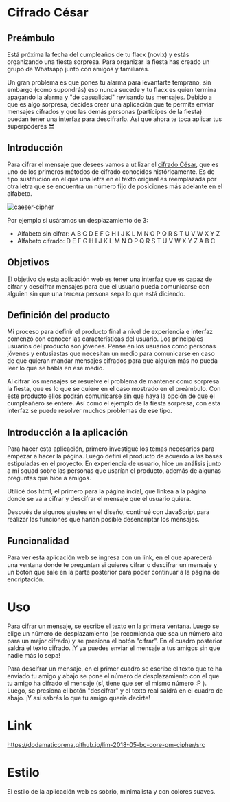 # Cifrado César

## Preámbulo

Está próxima la fecha del cumpleaños de tu flacx (novix) y estás organizando una
fiesta sorpresa. Para organizar la fiesta has creado un grupo de Whatsapp junto
con amigos y familiares.

Un gran problema es que pones tu alarma para levantarte temprano, sin embargo
(como supondrás) eso nunca sucede y tu flacx es quien termina apagando la alarma
y "de casualidad" revisando tus mensajes. Debido a que es algo sorpresa, decides
crear una aplicación que te permita enviar mensajes cifrados y que las demás
personas (partícipes de la fiesta) puedan tener una interfaz para
descifrarlo. Así que ahora te toca aplicar tus superpoderes 😎

## Introducción

Para cifrar el mensaje que desees vamos a utilizar el [cifrado César](https://en.wikipedia.org/wiki/Caesar_cipher), que es uno de los
primeros métodos de cifrado conocidos históricamente. Es de tipo 
sustitución en el que una letra en el texto original es reemplazada por otra
letra que se encuentra un número fijo de posiciones más adelante en el alfabeto.

![caeser-cipher](https://upload.wikimedia.org/wikipedia/commons/thumb/2/2b/Caesar3.svg/2000px-Caesar3.svg.png)

Por ejemplo si usáramos un desplazamiento de 3:

* Alfabeto sin cifrar: A B C D E F G H I J K L M N O P Q R S T U V W X Y Z
* Alfabeto cifrado: D E F G H I J K L M N O P Q R S T U V W X Y Z A B C


## Objetivos

El objetivo de esta aplicación web es tener una interfaz que es capaz de cifrar y descifrar 
mensajes para que el usuario pueda comunicarse con alguien sin que una tercera persona sepa lo que está diciendo.

## Definición del producto

Mi proceso para definir el producto final a nivel de experiencia e interfaz comenzó con conocer 
las características del usuario. Los principales usuarios del producto son jóvenes.
Pensé en los usuarios como personas jóvenes y entusiastas que necesitan un medio para comunicarse en caso de que quieran mandar mensajes cifrados para que alguien más no pueda leer lo que se habla en ese medio. 

Al cifrar los mensajes se resuelve el problema de mantener como sorpresa la fiesta, que es lo que se quiere en el caso mostrado en el preámbulo. Con este producto ellos podrán comunicarse sin que haya la opción de que el cumpleañero se entere. Así como el ejemplo de la fiesta sorpresa, con esta interfaz se puede resolver muchos problemas de ese tipo.


## Introducción a la aplicación

 Para hacer esta aplicación, primero investigué los temas necesarios para empezar a hacer la página. Luego definí el producto de acuerdo a las bases estipuladas en el proyecto. En experiencia de usuario, hice un análisis junto a mi squad sobre las personas que usarían el producto, además de algunas preguntas que hice a amigos. 
 
 Utilicé dos html, el primero para la página incial, que linkea a la página donde se va a cifrar y descifrar el mensaje que el usuario quiera. 

 Después de algunos ajustes en el diseño, continué con JavaScript para realizar las funciones que harían posible desencriptar los mensajes.


## Funcionalidad
 
Para ver esta aplicación web se ingresa con un link, en el que aparecerá una ventana donde te preguntan si quieres cifrar o descifrar un mensaje y un botón que sale en la parte posterior para poder continuar a la página de encriptación.

# Uso

Para cifrar un mensaje, se escribe el texto en la primera ventana. Luego se elige un número de desplazamiento (se recomienda que sea un número alto para un mejor cifrado) y se presiona el botón "cifrar". En el cuadro posterior saldrá el texto cifrado. ¡Y ya puedes enviar el mensaje a tus amigos sin que nadie más lo sepa!

Para descifrar un mensaje, en el primer cuadro se escribe el texto que te ha enviado tu amigo y abajo se pone el número de desplazamiento con el que tu amigo ha cifrado el mensaje (sí, tiene que ser el mismo número :P ). Luego, se presiona el botón "descifrar" y el texto real saldrá en el cuadro de abajo. ¡Y así sabrás lo que tu amigo quería decirte!

# Link

 <url> https://dodamaticorena.github.io/lim-2018-05-bc-core-pm-cipher/src </url>

# Estilo

El estilo de la aplicación web es sobrio, minimalista y con colores suaves.